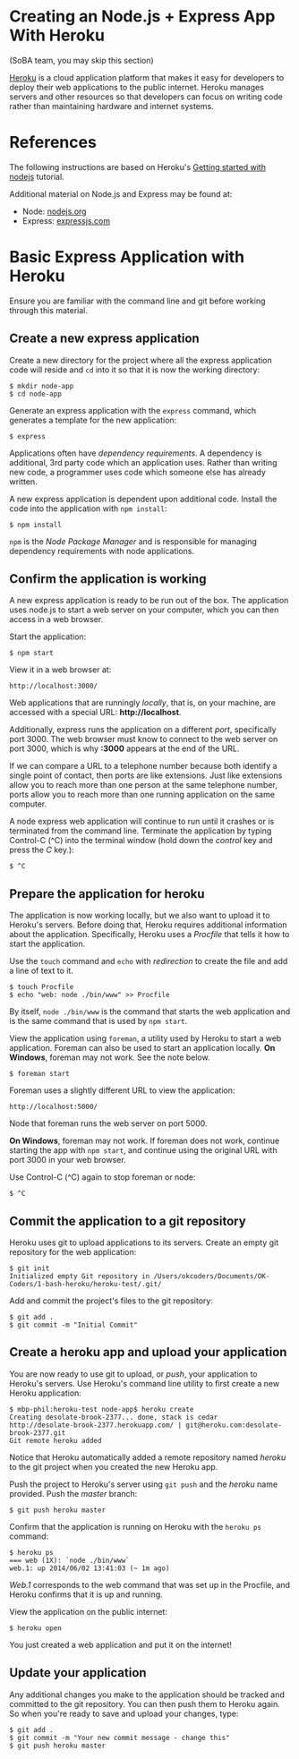 Creating an Node.js + Express App With Heroku
====

(SoBA team, you may skip this section)

[Heroku](https://www.heroku.com/) is a cloud application platform that makes it easy for developers to deploy their web applications to the public internet. Heroku manages servers and other resources so that developers can focus on writing code rather than maintaining hardware and internet systems.

# References

The following instructions are based on Heroku's [Getting started with nodejs](https://devcenter.heroku.com/articles/getting-started-with-nodejs) tutorial.

Additional material on Node.js and Express may be found at:

- Node: [nodejs.org](http://nodejs.org/)
- Express: [expressjs.com](http://expressjs.com/)

# Basic Express Application with Heroku

Ensure you are familiar with the command line and git before working through this material.

## Create a new express application

Create a new directory for the project where all the express application code will reside and `cd` into it so that it is now the working directory:

	$ mkdir node-app
	$ cd node-app

Generate an express application with the `express` command, which generates a template for the new application:

	$ express

Applications often have *dependency requirements*. A dependency is additional, 3rd party code which an application uses. Rather than writing new code, a programmer uses code which someone else has already written.

A new express application is dependent upon additional code. Install the code into the application with `npm install`:

	$ npm install

`npm` is the *Node Package Manager* and is responsible for managing dependency requirements with node applications.

## Confirm the application is working
	
A new express application is ready to be run out of the box. The application uses node.js to start a web server on your computer, which you can then access in a web browser.

Start the application:

	$ npm start

View it in a web browser at:

	http://localhost:3000/

Web applications that are runningly *locally*, that is, on your machine, are accessed with a special URL: **http://localhost**.

Additionally, express runs the application on a different *port*, specifically port 3000. The web browser must know to connect to the web server on port 3000, which is why **:3000** appears at the end of the URL.

If we can compare a URL to a telephone number because both identify a single point of contact, then ports are like extensions. Just like extensions allow you to reach more than one person at the same telephone number, ports allow you to reach more than one running application on the same computer.

A node express web application will continue to run until it crashes or is terminated from the command line. Terminate the application by typing Control-C (^C) into the terminal window (hold down the *control* key and press the *C* key.):

	$ ^C

## Prepare the application for heroku

The application is now working locally, but we also want to upload it to Heroku's servers. Before doing that, Heroku requires additional information about the application. Specifically, Heroku uses a *Procfile* that tells it how to start the application.

Use the `touch` command and `echo` with *redirection* to create the file and add a line of text to it.

	$ touch Procfile
	$ echo "web: node ./bin/www" >> Procfile

By itself, `node ./bin/www` is the command that starts the web application and is the same command that is used by `npm start`.

View the application using `foreman`, a utility used by Heroku to start a  web application. Foreman can also be used to start an application locally. **On Windows**, foreman may not work. See the note below.

	$ foreman start
	
Foreman uses a slightly different URL to view the application:

	http://localhost:5000/

Node that foreman runs the web server on port 5000.

**On Windows**, foreman may not work. If foreman does not work, continue starting the app with `npm start`, and continue using the original URL with port 3000 in your web browser.

<!--
The command may not work becuase Heroku does not set up the foreman program correctly. If foreman doesn't work on Windows, modify the *PATH variable* to let Git Bash know where foreman is.

Follow the instructions here to modify your *System Path* variable: [how-to-set-the-windows-path-in-windows-7](http://geekswithblogs.net/renso/archive/2009/10/21/how-to-set-the-windows-path-in-windows-7.aspx)

You need to add the following text to your path variable: `;C:\Program Files (x86)\Heroku\ruby-1.9.2\bin`, including that semicolon at the beginning.

Restart Git Bash for the changes to your path to take effect. The terminal should now be able to find foreman:

	$ which foreman
	/c/Program Files (x86)/Heroku/ruby-1.9.2/bin/foreman

It's possible that foreman will still not work. Execute `foreman` in the console. If there is an error about a *bad interpreter*, install an older version of foreman. The error looks like:

	$ foreman start
	sh.exe": /c/Program Files (x86)/Heroku/ruby-1.9.2/bin/foreman: "c:/Program: bad interpreter: No such file or directory
	
Install an older version of foreman with:

	$ gem uninstall foreman
	$ gem install foreman -v 0.61

Type `Y` and press enter when asked if you want to remove the executable.

If you cannot get foreman working on Windows, continue to start the web application with `npm start`.
-->

Use Control-C (^C) again to stop foreman or node:

	$ ^C

## Commit the application to a git repository

Heroku uses git to upload applications to its servers. Create an empty git repository for the web application:

	$ git init
	Initialized empty Git repository in /Users/okcoders/Documents/OK-Coders/1-bash-heroku/heroku-test/.git/
	
Add and commit the project's files to the git repository:

	$ git add .
	$ git commit -m "Initial Commit"
	
## Create a heroku app and upload your application
	
You are now ready to use git to upload, or *push*, your application to Heroku's servers. Use Heroku's command line utility to first create a new Heroku application:

	$ mbp-phil:heroku-test node-app$ heroku create
	Creating desolate-brook-2377... done, stack is cedar
	http://desolate-brook-2377.herokuapp.com/ | git@heroku.com:desolate-brook-2377.git
	Git remote heroku added

Notice that Heroku automatically added a remote repository named *heroku* to the git project when you created the new Heroku app.

Push the project to Heroku's server using `git push` and the *heroku* name provided. Push the *master* branch:

	$ git push heroku master
	
Confirm that the application is running on Heroku with the `heroku ps` command:

	$ heroku ps
	=== web (1X): `node ./bin/www`
	web.1: up 2014/06/02 13:41:03 (~ 1m ago)

*Web.1* corresponds to the web command that was set up in the Procfile, and Heroku confirms that it is up and running. 

View the application on the public internet:

	$ heroku open
	
You just created a web application and put it on the internet!

## Update your application

Any additional changes you make to the application should be tracked and committed to the git repository. You can then push them to Heroku again. So when you're ready to save and upload your changes, type:
	
	$ git add .
	$ git commit -m "Your new commit message - change this"
	$ git push heroku master
